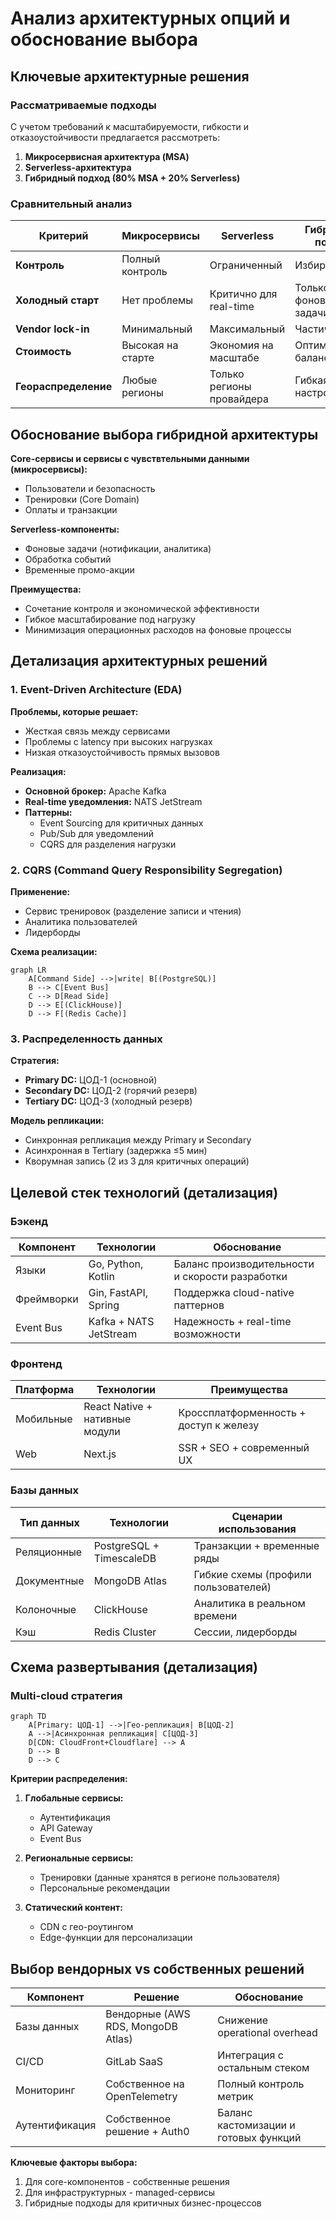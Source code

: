 # Анализ архитектурных опций и обоснование выбора

## Ключевые архитектурные решения

### Рассматриваемые подходы
С учетом требований к масштабируемости, гибкости и отказоустойчивости предлагается рассмотреть:

1. **Микросервисная архитектура (MSA)**
2. **Serverless-архитектура**
3. **Гибридный подход (80% MSA + 20% Serverless)**

### Сравнительный анализ

| Критерий          | Микросервисы       | Serverless         | Гибридный подход   |
|-------------------|--------------------|--------------------|--------------------|
| **Контроль**      | Полный контроль    | Ограниченный       | Избирательный      |
| **Холодный старт**| Нет проблемы       | Критично для real-time | Только фоновые задачи |
| **Vendor lock-in**| Минимальный        | Максимальный       | Частичный          |
| **Стоимость**     | Высокая на старте  | Экономия на масштабе | Оптимальный баланс |
| **Геораспределение**| Любые регионы    | Только регионы провайдера | Гибкая настройка |

## Обоснование выбора гибридной архитектуры

**Core-сервисы и сервисы с чувствтельными данными (микросервисы):**
- Пользователи и безопасность
- Тренировки (Core Domain)
- Оплаты и транзакции

**Serverless-компоненты:**
- Фоновые задачи (нотификации, аналитика)
- Обработка событий
- Временные промо-акции

**Преимущества:**
- Сочетание контроля и экономической эффективности
- Гибкое масштабирование под нагрузку
- Минимизация операционных расходов на фоновые процессы

## Детализация архитектурных решений

### 1. Event-Driven Architecture (EDA)

**Проблемы, которые решает:**
- Жесткая связь между сервисами
- Проблемы с latency при высоких нагрузках
- Низкая отказоустойчивость прямых вызовов

**Реализация:**
- **Основной брокер:** Apache Kafka
- **Real-time уведомления:** NATS JetStream
- **Паттерны:**
  - Event Sourcing для критичных данных
  - Pub/Sub для уведомлений
  - CQRS для разделения нагрузки

### 2. CQRS (Command Query Responsibility Segregation)

**Применение:**
- Сервис тренировок (разделение записи и чтения)
- Аналитика пользователей
- Лидерборды

**Схема реализации:**
```mermaid
graph LR
    A[Command Side] -->|write| B[(PostgreSQL)]
    B --> C[Event Bus]
    C --> D[Read Side]
    D --> E[(ClickHouse)]
    D --> F[(Redis Cache)]
```

### 3. Распределенность данных

**Стратегия:**
- **Primary DC:** ЦОД-1 (основной)
- **Secondary DC:** ЦОД-2 (горячий резерв)
- **Tertiary DC:** ЦОД-3 (холодный резерв)

**Модель репликации:**
- Синхронная репликация между Primary и Secondary
- Асинхронная в Tertiary (задержка ≤5 мин)
- Кворумная запись (2 из 3 для критичных операций)

## Целевой стек технологий (детализация)

### Бэкенд
| Компонент       | Технологии                          | Обоснование                     |
|-----------------|-------------------------------------|---------------------------------|
| Языки          | Go, Python, Kotlin                 | Баланс производительности и скорости разработки |
| Фреймворки     | Gin, FastAPI, Spring               | Поддержка cloud-native паттернов |
| Event Bus      | Kafka + NATS JetStream             | Надежность + real-time возможности |

### Фронтенд
| Платформа      | Технологии                         | Преимущества                    |
|----------------|------------------------------------|---------------------------------|
| Мобильные      | React Native + нативные модули     | Кроссплатформенность + доступ к железу |
| Web            | Next.js                            | SSR + SEO + современный UX      |

### Базы данных
| Тип данных     | Технологии                         | Сценарии использования          |
|----------------|------------------------------------|---------------------------------|
| Реляционные   | PostgreSQL + TimescaleDB           | Транзакции + временные ряды     |
| Документные   | MongoDB Atlas                      | Гибкие схемы (профили пользователей) |
| Колоночные    | ClickHouse                         | Аналитика в реальном времени    |
| Кэш           | Redis Cluster                      | Сессии, лидерборды              |

## Схема развертывания (детализация)

### Multi-cloud стратегия
```mermaid
graph TD
    A[Primary: ЦОД-1] -->|Гео-репликация| B[ЦОД-2]
    A -->|Асинхронная репликация| C[ЦОД-3]
    D[CDN: CloudFront+Cloudflare] --> A
    D --> B
    D --> C
```

**Критерии распределения:**
1. **Глобальные сервисы:**
   - Аутентификация
   - API Gateway
   - Event Bus

2. **Региональные сервисы:**
   - Тренировки (данные хранятся в регионе пользователя)
   - Персональные рекомендации

3. **Статический контент:**
   - CDN с гео-роутингом
   - Edge-функции для персонализации

## Выбор вендорных vs собственных решений

| Компонент       | Решение            | Обоснование                     |
|-----------------|--------------------|---------------------------------|
| Базы данных    | Вендорные (AWS RDS, MongoDB Atlas) | Снижение operational overhead |
| CI/CD          | GitLab SaaS        | Интеграция с остальным стеком   |
| Мониторинг     | Собственное на OpenTelemetry | Полный контроль метрик      |
| Аутентификация | Собственное решение + Auth0 | Баланс кастомизации и готовых функций |

**Ключевые факторы выбора:**
1. Для core-компонентов - собственные решения
2. Для инфраструктурных - managed-сервисы
3. Гибридные подходы для критичных бизнес-процессов